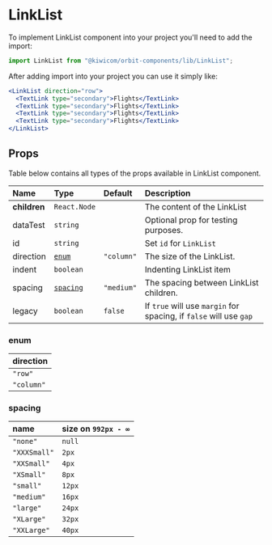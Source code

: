 # LinkList

To implement LinkList component into your project you'll need to add the import:

```jsx
import LinkList from "@kiwicom/orbit-components/lib/LinkList";
```

After adding import into your project you can use it simply like:

```jsx
<LinkList direction="row">
  <TextLink type="secondary">Flights</TextLink>
  <TextLink type="secondary">Flights</TextLink>
  <TextLink type="secondary">Flights</TextLink>
  <TextLink type="secondary">Flights</TextLink>
</LinkList>
```

## Props

Table below contains all types of the props available in LinkList component.

| Name         | Type                  | Default    | Description                                                        |
| :----------- | :-------------------- | :--------- | :----------------------------------------------------------------- |
| **children** | `React.Node`          |            | The content of the LinkList                                        |
| dataTest     | `string`              |            | Optional prop for testing purposes.                                |
| id           | `string`              |            | Set `id` for `LinkList`                                            |
| direction    | [`enum`](#enum)       | `"column"` | The size of the LinkList.                                          |
| indent       | `boolean`             |            | Indenting LinkList item                                            |
| spacing      | [`spacing`](#spacing) | `"medium"` | The spacing between LinkList children.                             |
| legacy       | `boolean`             | `false`    | If `true` will use `margin` for spacing, if `false` will use `gap` |

### enum

| direction  |
| :--------- |
| `"row"`    |
| `"column"` |

### spacing

| name         | size on `992px - ∞` |
| :----------- | :------------------ |
| `"none"`     | `null`              |
| `"XXXSmall"` | `2px`               |
| `"XXSmall"`  | `4px`               |
| `"XSmall"`   | `8px`               |
| `"small"`    | `12px`              |
| `"medium"`   | `16px`              |
| `"large"`    | `24px`              |
| `"XLarge"`   | `32px`              |
| `"XXLarge"`  | `40px`              |
